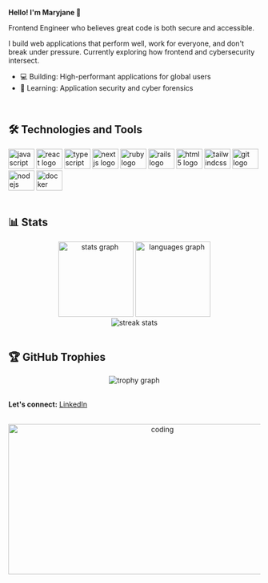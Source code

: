**Hello! I'm Maryjane 👋**

Frontend Engineer who believes great code is both secure and accessible.

I build web applications that perform well, work for everyone, and don't break under pressure. Currently exploring how frontend and cybersecurity intersect.

* 💻 Building: High-performant applications for global users
* 🌱 Learning: Application security and cyber forensics



<br>

## 🛠 Technologies and Tools

<div align="left">
  <img src="https://cdn.jsdelivr.net/gh/devicons/devicon/icons/javascript/javascript-original.svg" height="40" width="52" alt="javascript logo"  />
  <img src="https://cdn.jsdelivr.net/gh/devicons/devicon/icons/react/react-original.svg" height="40" width="52" alt="react logo"  />
  <img src="https://cdn.jsdelivr.net/gh/devicons/devicon/icons/typescript/typescript-original.svg" height="40" width="52" alt="typescript logo"  />
  <img src="https://cdn.jsdelivr.net/gh/devicons/devicon/icons/nextjs/nextjs-original.svg" height="40" width="52" alt="nextjs logo"  />
  <img src="https://cdn.jsdelivr.net/gh/devicons/devicon/icons/ruby/ruby-original.svg" height="40" width="52" alt="ruby logo"  />
  <img src="https://cdn.jsdelivr.net/gh/devicons/devicon/icons/rails/rails-original-wordmark.svg" height="40" width="52" alt="rails logo"  />
  <img src="https://cdn.jsdelivr.net/gh/devicons/devicon/icons/html5/html5-original.svg" height="40" width="52" alt="html5 logo"  />
  <img src="https://cdn.simpleicons.org/tailwindcss/06B6D4" height="40" width="52" alt="tailwindcss logo"  />
  <img src="https://cdn.jsdelivr.net/gh/devicons/devicon/icons/git/git-original.svg" height="40" width="52" alt="git logo"  />
  <img src="https://cdn.jsdelivr.net/gh/devicons/devicon/icons/nodejs/nodejs-original.svg" height="40" width="52" alt="nodejs logo"  />
  <img src="https://cdn.jsdelivr.net/gh/devicons/devicon/icons/docker/docker-original.svg" height="40" width="52" alt="docker logo"  />
</div>

<br>

## 📊 Stats

<div align="center">
  <img src="https://github-readme-stats.vercel.app/api?username=Maryjanee&show_icons=true&theme=radical&hide_border=true&bg_color=0D1117&title_color=F85D7F&icon_color=F8D866" height="150" alt="stats graph"  />
  <img src="https://github-readme-stats.vercel.app/api/top-langs?username=maryjanee&layout=compact&theme=radical&hide_border=true&bg_color=0D1117&title_color=F85D7F" height="150" alt="languages graph"  />
</div>

<div align="center">
  <img src="https://github-readme-streak-stats.herokuapp.com/?user=maryjanee&theme=radical&hide_border=true&background=0D1117&stroke=F85D7F&ring=F85D7F&fire=F85D7F&currStreakLabel=F85D7F" alt="streak stats"  />
</div>

<br>

## 🏆 GitHub Trophies

<div align="center">
  <img src="https://github-profile-trophy.vercel.app/?username=maryjanee&theme=radical&no-frame=true&no-bg=false&margin-w=4&margin-h=4" alt="trophy graph"  />
</div>

<br>

**Let's connect:** [LinkedIn](https://linkedin.com/in/maryjane-akpagbue)

<br>

<div align="center">
  <img src="./images/coding-image.jpg" width="600" height="300" alt="coding" />
</div>
